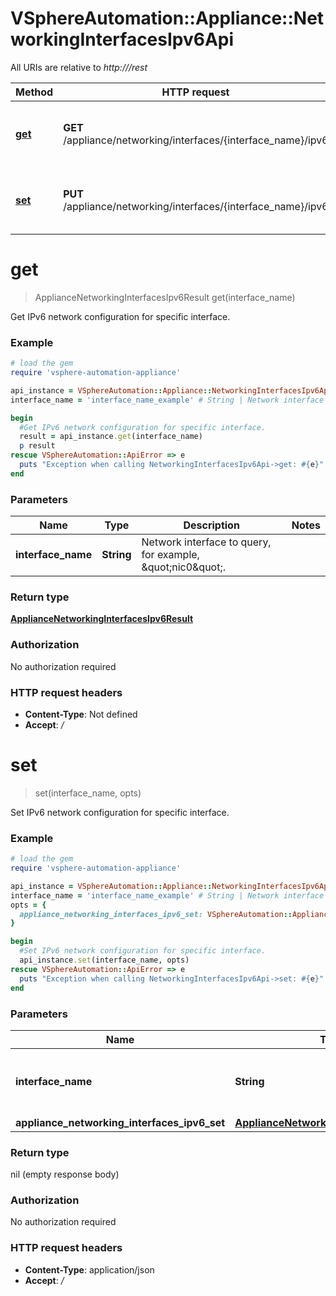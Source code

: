 # VSphereAutomation::Appliance::NetworkingInterfacesIpv6Api

All URIs are relative to *http:///rest*

Method | HTTP request | Description
------------- | ------------- | -------------
[**get**](NetworkingInterfacesIpv6Api.md#get) | **GET** /appliance/networking/interfaces/{interface_name}/ipv6 | Get IPv6 network configuration for specific interface.
[**set**](NetworkingInterfacesIpv6Api.md#set) | **PUT** /appliance/networking/interfaces/{interface_name}/ipv6 | Set IPv6 network configuration for specific interface.


# **get**
> ApplianceNetworkingInterfacesIpv6Result get(interface_name)

Get IPv6 network configuration for specific interface.

### Example
```ruby
# load the gem
require 'vsphere-automation-appliance'

api_instance = VSphereAutomation::Appliance::NetworkingInterfacesIpv6Api.new
interface_name = 'interface_name_example' # String | Network interface to query, for example, \"nic0\".

begin
  #Get IPv6 network configuration for specific interface.
  result = api_instance.get(interface_name)
  p result
rescue VSphereAutomation::ApiError => e
  puts "Exception when calling NetworkingInterfacesIpv6Api->get: #{e}"
end
```

### Parameters

Name | Type | Description  | Notes
------------- | ------------- | ------------- | -------------
 **interface_name** | **String**| Network interface to query, for example, \&quot;nic0\&quot;. | 

### Return type

[**ApplianceNetworkingInterfacesIpv6Result**](ApplianceNetworkingInterfacesIpv6Result.md)

### Authorization

No authorization required

### HTTP request headers

 - **Content-Type**: Not defined
 - **Accept**: */*



# **set**
> set(interface_name, opts)

Set IPv6 network configuration for specific interface.

### Example
```ruby
# load the gem
require 'vsphere-automation-appliance'

api_instance = VSphereAutomation::Appliance::NetworkingInterfacesIpv6Api.new
interface_name = 'interface_name_example' # String | Network interface to update, for example, \"nic0\".
opts = {
  appliance_networking_interfaces_ipv6_set: VSphereAutomation::ApplianceNetworkingInterfacesIpv6Set.new # ApplianceNetworkingInterfacesIpv6Set | 
}

begin
  #Set IPv6 network configuration for specific interface.
  api_instance.set(interface_name, opts)
rescue VSphereAutomation::ApiError => e
  puts "Exception when calling NetworkingInterfacesIpv6Api->set: #{e}"
end
```

### Parameters

Name | Type | Description  | Notes
------------- | ------------- | ------------- | -------------
 **interface_name** | **String**| Network interface to update, for example, \&quot;nic0\&quot;. | 
 **appliance_networking_interfaces_ipv6_set** | [**ApplianceNetworkingInterfacesIpv6Set**](ApplianceNetworkingInterfacesIpv6Set.md)|  | [optional] 

### Return type

nil (empty response body)

### Authorization

No authorization required

### HTTP request headers

 - **Content-Type**: application/json
 - **Accept**: */*



